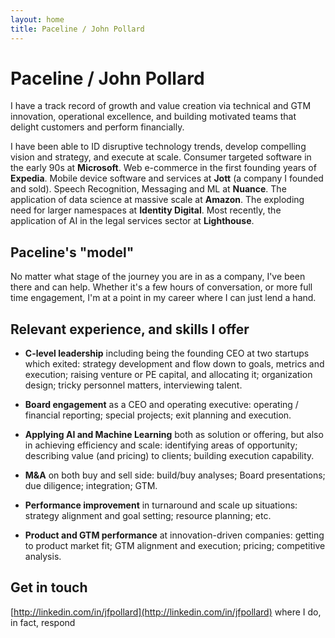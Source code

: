 ```yaml
---
layout: home
title: Paceline / John Pollard
---
```


# Paceline / John Pollard

I have a track record of growth and value creation via technical and GTM innovation, operational excellence, and building motivated teams that delight customers and perform financially.

I have been able to ID disruptive technology trends, develop compelling vision and strategy, and execute at scale. Consumer targeted software in the early 90s at **Microsoft**. Web e-commerce in the first founding years of **Expedia**. Mobile device software and services at **Jott** (a company I founded and sold). Speech Recognition, Messaging and ML at **Nuance**. The application of data science at massive scale at **Amazon**. The exploding need for larger namespaces at **Identity Digital**. Most recently, the application of AI in the legal services sector at **Lighthouse**.

## Paceline's "model"

No matter what stage of the journey you are in as a company, I've been there and can help. Whether it's a few hours of conversation, or more full time engagement, I'm at a point in my career where I can just lend a hand.

## Relevant experience, and skills I offer

* **C-level leadership** including being the founding CEO at two startups which exited: strategy development and flow down to goals, metrics and execution; raising venture or PE capital, and allocating it; organization design; tricky personnel matters, interviewing talent.

* **Board engagement** as a CEO and operating executive: operating / financial reporting; special projects; exit planning and execution.

* **Applying AI and Machine Learning** both as solution or offering, but also in achieving efficiency and scale: identifying areas of opportunity; describing value (and pricing) to clients; building execution capability.

* **M&A** on both buy and sell side: build/buy analyses; Board presentations; due diligence; integration; GTM.

* **Performance improvement** in turnaround and scale up situations: strategy alignment and goal setting; resource planning; etc.

* **Product and GTM performance** at innovation-driven companies: getting to product market fit; GTM alignment and execution; pricing; competitive analysis.

## Get in touch

[http://linkedin.com/in/jfpollard](http://linkedin.com/in/jfpollard) where I do, in fact, respond